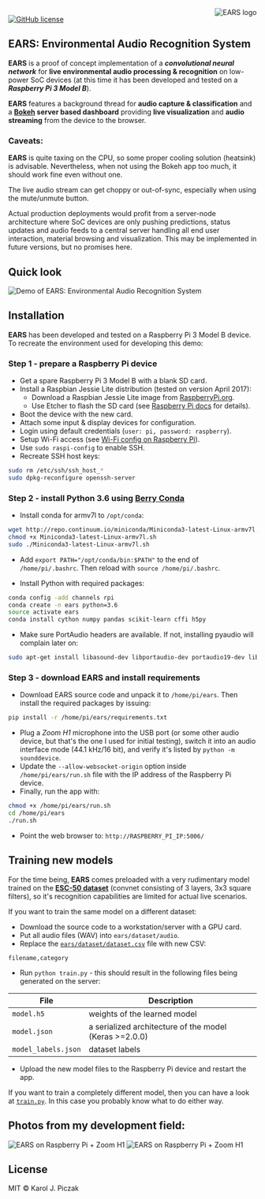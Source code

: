 <img src="assets/logo.gif" alt="EARS logo" title="Environmental Audio Recognition System" align="right" />

[![GitHub license](https://img.shields.io/badge/license-MIT-blue.svg)](LICENSE)

## EARS: Environmental Audio Recognition System

**EARS** is a proof of concept implementation of a ***convolutional neural network*** for **live environmental audio processing & recognition** on low-power SoC devices (at this time it has been developed and tested on a ***Raspberry Pi 3 Model B***).

**EARS** features a background thread for **audio capture & classification** and a **[Bokeh](https://github.com/bokeh/bokeh/) server based dashboard** providing **live visualization** and **audio streaming** from the device to the browser.

### Caveats: ###

**EARS** is quite taxing on the CPU, so some proper cooling solution (heatsink) is advisable. Nevertheless, when not using the Bokeh app too much, it should work fine even without one.

The live audio stream can get choppy or out-of-sync, especially when using the mute/unmute button.

Actual production deployments would profit from a server-node architecture where SoC devices are only pushing predictions, status updates and audio feeds to a central server handling all end user interaction, material browsing and visualization. This may be implemented in future versions, but no promises here.

## Quick look

![Demo of EARS: Environmental Audio Recognition System](assets/EARS-demo.gif)

## Installation

**EARS** has been developed and tested on a Raspberry Pi 3 Model B device. To recreate the environment used for developing this demo:

### Step 1 - prepare a Raspberry Pi device
- Get a spare Raspberry Pi 3 Model B with a blank SD card.
- Install a Raspbian Jessie Lite distribution (tested on version April 2017):
  - Download a Raspbian Jessie Lite image from [RaspberryPi.org](https://www.raspberrypi.org/downloads/raspbian/).
  - Use Etcher to flash the SD card (see [Raspberry Pi docs](https://www.raspberrypi.org/documentation/installation/installing-images/README.md) for details).
- Boot the device with the new card.
- Attach some input & display devices for configuration.
- Login using default credentials (`user: pi, password: raspberry`).
- Setup Wi-Fi access (see [Wi-Fi config on Raspberry Pi](https://www.raspberrypi.org/documentation/configuration/wireless/wireless-cli.md)).
- Use `sudo raspi-config` to enable SSH.
- Recreate SSH host keys:

```bash
sudo rm /etc/ssh/ssh_host_*
sudo dpkg-reconfigure openssh-server
```
  
### Step 2 - install Python 3.6 using [Berry Conda](https://github.com/jjhelmus/berryconda)

- Install conda for armv7l to `/opt/conda`:

```bash
wget http://repo.continuum.io/miniconda/Miniconda3-latest-Linux-armv7l.sh
chmod +x Miniconda3-latest-Linux-armv7l.sh
sudo ./Miniconda3-latest-Linux-armv7l.sh
```
 
- Add `export PATH="/opt/conda/bin:$PATH"` to the end of `/home/pi/.bashrc`. Then reload with `source /home/pi/.bashrc`.

- Install Python with required packages:

```bash
conda config -add channels rpi
conda create -n ears python=3.6
source activate ears
conda install cython numpy pandas scikit-learn cffi h5py
```

- Make sure PortAudio headers are available. If not, installing pyaudio will complain later on:

```bash
sudo apt-get install libasound-dev libportaudio-dev portaudio19-dev libportaudio2
```

### Step 3 - download EARS and install requirements

- Download EARS source code and unpack it to `/home/pi/ears`. Then install the required packages by issuing:

```bash
pip install -r /home/pi/ears/requirements.txt
```

- Plug a *Zoom H1* microphone into the USB port (or some other audio device, but that's the one I used for initial testing), switch it into an audio interface mode (44.1 kHz/16 bit), and verify it's listed by `python -m sounddevice`.
- Update the `--allow-websocket-origin` option inside `/home/pi/ears/run.sh` file with the IP address of the Raspberry Pi device.
- Finally, run the app with:

```bash
chmod +x /home/pi/ears/run.sh
cd /home/pi/ears
./run.sh
```

- Point the web browser to: `http://RASPBERRY_PI_IP:5006/`

## Training new models

For the time being, **EARS** comes preloaded with a very rudimentary model trained on the [**ESC-50 dataset**](https://github.com/karoldvl/ESC-50) (convnet consisting of 3 layers, 3x3 square filters), so it's recognition capabilities are limited for actual live scenarios.

If you want to train the same model on a different dataset:
- Download the source code to a workstation/server with a GPU card.
- Put all audio files (WAV) into `ears/dataset/audio`.
- Replace the [`ears/dataset/dataset.csv`](ears/dataset/dataset.csv) file with new CSV:

```csv
filename,category
```

- Run `python train.py` - this should result in the following files being generated on the server:

File                | Description
------------------- | ------------------------------------------------------- 
`model.h5`          | weights of the learned model
`model.json`        | a serialized architecture of the model (Keras >=2.0.0)  
`model_labels.json` | dataset labels

- Upload the new model files to the Raspberry Pi device and restart the app.

If you want to train a completely different model, then you can have a look at [`train.py`](ears/train.py). In this case you probably know what to do either way.

## Photos from my development field:

![EARS on Raspberry Pi + Zoom H1](assets/ears-deployment-photo.gif) ![EARS on Raspberry Pi + Zoom H1](assets/ears-deployment-photo-2.gif)

## License

MIT © Karol J. Piczak
